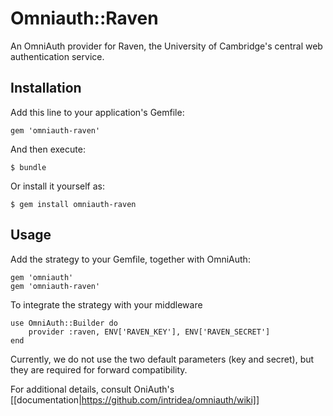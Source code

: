 # Omniauth::Raven

An OmniAuth provider for Raven, the University of Cambridge's 
central web authentication service.

## Installation

Add this line to your application's Gemfile:

    gem 'omniauth-raven'

And then execute:

    $ bundle

Or install it yourself as:

    $ gem install omniauth-raven

## Usage

Add the strategy to your Gemfile, together with OmniAuth:
```
gem 'omniauth'
gem 'omniauth-raven'
```

To integrate the strategy with your middleware
```
use OmniAuth::Builder do
    provider :raven, ENV['RAVEN_KEY'], ENV['RAVEN_SECRET']
end
```
Currently, we do not use the two default parameters (key and secret),
but they are required for forward compatibility.

For additional details, consult OniAuth's [[documentation|https://github.com/intridea/omniauth/wiki]]